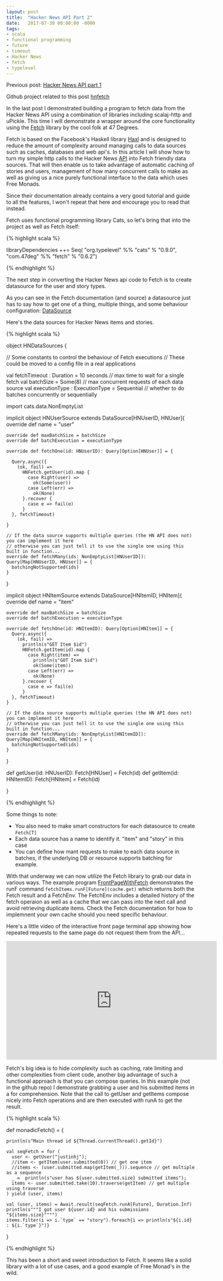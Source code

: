 ```yaml
---
layout: post
title:  "Hacker News API Part 2"
date:   2017-07-30 00:00:00 -0000
tags:
- scala
- functional programming
- future
- timeout
- Hacker News
- fetch
- typelevel
---
```


Previous post: [Hacker News API part 1](/2017/07/26/hacker-news-api-1.html)

Github project related to this post [hnfetch](https://github.com/justinhj/hnfetch)

In the last post I demonstrated building a program to fetch data from the Hacker News API using a combination of libraries including scalaj-http and uPickle. This time I will demonstrate a wrapper around the core functionality using the [Fetch](http://47deg.github.io/fetch/docs) library by the cool folk at 47 Degrees.

Fetch is based on the Facebook's Haskell library [Haxl](https://code.facebook.com/posts/302060973291128/open-sourcing-haxl-a-library-for-haskell/) and is designed to reduce the amount of complexity around managing calls to data sources such as caches, databases and web api's. In this article I will show how to turn my simple http calls to the Hacker News [API](https://github.com/HackerNews/API) into Fetch friendly data sources. That will then enable us to take advantage of automatic caching of stories and users, management of how many concurrent calls to make as well as giving us a nice purely functional interface to the data which uses Free Monads.

Since their documentation already contains a very good tutorial and guide to all the features, I won't repeat that here and encourage you to read that instead.

Fetch uses functional programming library Cats, so let's bring that into the project as well as Fetch itself:

{% highlight scala %}

libraryDependencies ++= Seq(
  "org.typelevel" %% "cats" % "0.9.0",
  "com.47deg" %% "fetch" % "0.6.2")

{% endhighlight %}

The next step in converting the Hacker News api code to Fetch is to create datasource for the user and story types.

As you can see in the Fetch documentation (and source) a datasource just has to say how to get one of a thing, multiple things, and some behaviour configuration: [DataSource](https://github.com/47deg/fetch/blob/master/shared/src/main/scala/datasource.scala)

Here's the data sources for Hacker News items and stories. 

{% highlight scala %}

object HNDataSources {

  // Some constants to control the behaviour of Fetch executions
  // These could be moved to a config file in a real applications

  val fetchTimeout : Duration = 10 seconds // max time to wait for a single fetch
  val batchSize = Some(8) // max concurrent requests of each data source
  val executionType : ExecutionType = Sequential // whether to do batches concurrently or sequentially

  import cats.data.NonEmptyList

  implicit object HNUserSource extends DataSource[HNUserID, HNUser]{
    override def name = "user"

    override def maxBatchSize = batchSize
    override def batchExecution = executionType

    override def fetchOne(id: HNUserID): Query[Option[HNUser]] = {

      Query.async({
        (ok, fail) =>
          HNFetch.getUser(id).map {
            case Right(user) =>
              ok(Some(user))
            case Left(err) =>
              ok(None)
          }.recover {
            case e => fail(e)
          }
      }, fetchTimeout)

    }

    // If the data source supports multiple queries (the HN API does not) you can implement it here
    // otherwise you can just tell it to use the single one using this built in function...
    override def fetchMany(ids: NonEmptyList[HNUserID]): Query[Map[HNUserID, HNUser]] = {
      batchingNotSupported(ids)
    }
  }

  implicit object HNItemSource extends DataSource[HNItemID, HNItem]{
    override def name = "item"

    override def maxBatchSize = batchSize
    override def batchExecution = executionType

    override def fetchOne(id: HNItemID): Query[Option[HNItem]] = {
      Query.async({
        (ok, fail) =>
          println(s"GET Item $id")
          HNFetch.getItem(id).map {
            case Right(item) =>
              println(s"GOT Item $id")
              ok(Some(item))
            case Left(err) =>
              ok(None)
          }.recover {
            case e => fail(e)
          }
      }, fetchTimeout)
    }

    // If the data source supports multiple queries (the HN API does not) you can implement it here
    // otherwise you can just tell it to use the single one using this built in function...
    override def fetchMany(ids: NonEmptyList[HNItemID]): Query[Map[HNItemID, HNItem]] = {
      batchingNotSupported(ids)
    }
  }

  def getUser(id: HNUserID): Fetch[HNUser] = Fetch(id)
  def getItem(id: HNItemID): Fetch[HNItem] = Fetch(id)

}

{% endhighlight %}

Some things to note:

* You also need to make smart constructors for each datasource to create `Fetch[T]`
* Each data source has a name to identify it. "item" and "story" in this case
* You can define how mant requests to make to each data source in batches, if the underlying DB or resource supports batching for example.

With that underway we can now utilize the Fetch library to grab our data in various ways. The example program [FrontPageWithFetch](https://github.com/justinhj/hnfetch/blob/master/src/main/scala/examples/FrontPageWithFetch.scala) demonstrates the runF command `fetchItems.runF[Future](cache.get)` which returns both the Fetch result and a FetchEnv. The FetchEnv includes a detailed history of the fetch operaion as well as a cache that we can pass into the next call and avoid retrieving duplicate items. Check the Fetch documentation for how to implemnent your own cache should you need specific behaviour. 

Here's a little video of the interactive front page terminal app showing how repeated requests to the same page do not request them from the API... 

<iframe width="560" height="315" src="https://www.youtube.com/embed/4BxsPPX0nxs?rel=0&amp;showinfo=0" frameborder="0" allowfullscreen></iframe>

Fetch's big idea is to hide complexity such as caching, rate limiting and other complexities from client code, another big advantage of such a functional approach is that you can compose queries. In this example (not in the github repo) I demonstrate grabbing a user and his submitted items in a for comprehension. Note that the call to getUser and getItems compose nicely into Fetch operations and are then executed with runA to get the result.

{% highlight scala %}

  def monadicFetch() = {

    println(s"Main thread id ${Thread.currentThread().getId}")

    val seqFetch = for (
      user <- getUser("justinhj");
      //item <- getItem(user.submitted(0)) // get one item
      //items <- (user.submitted.map(getItem(_))).sequence // get multiple as a sequence
      _ =  println(s"user has ${user.submitted.size} submitted items");
      items <- user.submitted.take(10).traverse(getItem) // get multiple using traverse
    ) yield (user, items)

    val (user, items) = Await.result(seqFetch.runA[Future], Duration.Inf)
    println(s"""I got user ${user.id} and his submissions "${items.size}"""")
    items.filter(i => i.`type` == "story").foreach{i => println(s"${i.id} : ${i.`type`}")}
    
  }
  
{% endhighlight %}

This has been a short and sweet introduction to Fetch. It seems like a solid library with a lot of use cases, and a good example of Free Monad's in the wild.



